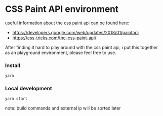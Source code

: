 # CSS Paint API environment

useful information about the css paint api can be found here:
- https://developers.google.com/web/updates/2018/01/paintapi
- https://css-tricks.com/the-css-paint-api/

After finding it hard to play around with the css paint api, i put this together as an playground environment, please feel free to use.

### Install

```bash
yarn
```

### Local development

```bash
yarn start
```

note: build commands and external ip will be sorted later
